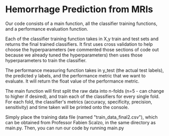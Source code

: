 # Hemorrhage Prediction from MRIs

Our code consists of a main function, all the classifier training functions, and a performance evaluation function.

Each of the classifier training function takes in X,y train and test sets and returns the final trained classifiers. It first uses cross validation to help choose the hyperparameters (we commented those sections of code out because we already tuned the hyperparameters) then uses those hyperparameters to train the classifier.

The performance measuring function takes in y_test (the actual test labels), the predicted y labels, and the performance metric that we want to evaluate. It will return the float value of the performance metric.

The main function will first split the raw data into n-folds (n=5 - can change to higher if desired), and train each of the classifiers for every single fold. For each fold, the classifier's metrics (accuracy, specificity, precision, sensitivity) and time taken will be printed onto the console.

Simply place the training data file (named "train_data_final2.csv"), which can be obtained from Professor Fabien Scalzo, in the same directory as main.py. Then, you can run our code by running main.py
